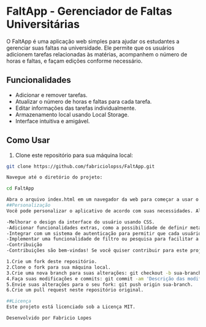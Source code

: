 # FaltApp - Gerenciador de Faltas Universitárias

O FaltApp é uma aplicação web simples para ajudar os estudantes a gerenciar suas faltas na universidade. Ele permite que os usuários adicionem tarefas relacionadas às matérias, acompanhem o número de horas e faltas, e façam edições conforme necessário.

## Funcionalidades

- Adicionar e remover tarefas.
- Atualizar o número de horas e faltas para cada tarefa.
- Editar informações das tarefas individualmente.
- Armazenamento local usando Local Storage.
- Interface intuitiva e amigável.

## Como Usar

1. Clone este repositório para sua máquina local:

```bash
git clone https://github.com/fabriciolopss/FaltApp.git

Navegue até o diretório do projeto:

cd FaltApp

Abra o arquivo index.html em um navegador da web para começar a usar o aplicativo.
##Personalização
Você pode personalizar o aplicativo de acordo com suas necessidades. Alguns possíveis aprimoramentos e personalizações incluem:

-Melhorar o design da interface do usuário usando CSS.
-Adicionar funcionalidades extras, como a possibilidade de definir metas de faltas por matéria.
-Integrar com um sistema de autenticação para permitir que cada usuário tenha seu próprio conjunto de tarefas e contadores.
-Implementar uma funcionalidade de filtro ou pesquisa para facilitar a localização de tarefas.
-Contribuição
-Contribuições são bem-vindas! Se você quiser contribuir para este projeto, siga estas etapas:

1.Crie um fork deste repositório.
2.Clone o fork para sua máquina local.
3.Crie uma nova branch para suas alterações: git checkout -b sua-branch.
4.Faça suas modificações e commits: git commit -am 'Descrição das modificações'.
5.Envie suas alterações para o seu fork: git push origin sua-branch.
6.Crie um pull request neste repositório original.

##Licença
Este projeto está licenciado sob a Licença MIT.

Desenvolvido por Fabricio Lopes
